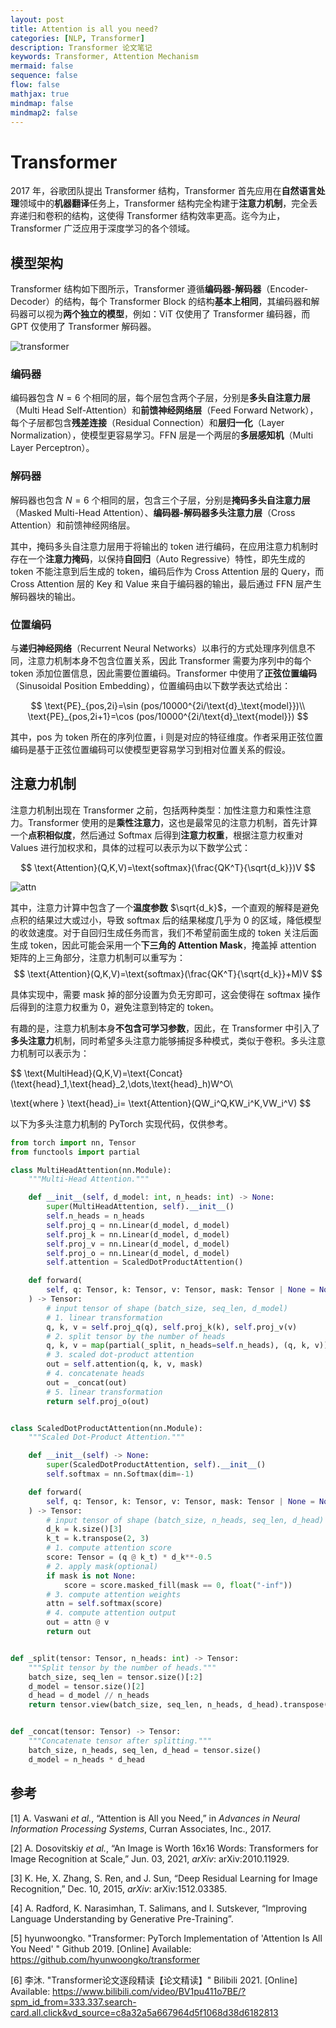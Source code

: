 ```yaml
---
layout: post
title: Attention is all you need? 
categories: [NLP, Transformer]
description: Transformer 论文笔记
keywords: Transformer, Attention Mechanism
mermaid: false
sequence: false
flow: false
mathjax: true
mindmap: false
mindmap2: false
---
```


# Transformer

2017 年，谷歌团队提出 Transformer 结构，Transformer 首先应用在**自然语言处理**领域中的**机器翻译**任务上，Transformer 结构完全构建于**注意力机制**，完全丢弃递归和卷积的结构，这使得 Transformer 结构效率更高。迄今为止，Transformer 广泛应用于深度学习的各个领域。



## 模型架构

Transformer 结构如下图所示，Transformer 遵循**编码器-解码器**（Encoder-Decoder）的结构，每个 Transformer  Block 的结构**基本上相同**，其编码器和解码器可以视为**两个独立的模型**，例如：ViT 仅使用了 Transformer 编码器，而 GPT 仅使用了 Transformer 解码器。

![transformer](../images/blog/transformer.png)

### 编码器

编码器包含 $N=6$ 个相同的层，每个层包含两个子层，分别是**多头自注意力层**（Multi Head Self-Attention）和**前馈神经网络层**（Feed Forward Network），每个子层都包含**残差连接**（Residual Connection）和**层归一化**（Layer Normalization），使模型更容易学习。FFN 层是一个两层的**多层感知机**（Multi Layer Perceptron）。



### 解码器

解码器也包含 $N=6$ 个相同的层，包含三个子层，分别是**掩码多头自注意力层**（Masked Multi-Head Attention）、**编码器-解码器多头注意力层**（Cross Attention）和前馈神经网络层。

其中，掩码多头自注意力层用于将输出的 token 进行编码，在应用注意力机制时存在一个**注意力掩码**，以保持**自回归**（Auto Regressive）特性，即先生成的 token 不能注意到后生成的 token，编码后作为 Cross Attention 层的 Query，而 Cross Attention 层的 Key 和 Value 来自于编码器的输出，最后通过 FFN 层产生解码器块的输出。



### 位置编码

与**递归神经网络**（Recurrent Neural Networks）以串行的方式处理序列信息不同，注意力机制本身不包含位置关系，因此 Transformer 需要为序列中的每个 token 添加位置信息，因此需要位置编码。Transformer 中使用了**正弦位置编码**（Sinusoidal Position Embedding），位置编码由以下数学表达式给出：

$$
\text{PE}_{pos,2i}=\sin (pos/10000^{2i/\text{d}_\text{model}})\\
\text{PE}_{pos,2i+1}=\cos (pos/10000^{2i/\text{d}_\text{model}})
$$

其中，pos 为 token 所在的序列位置，i 则是对应的特征维度。作者采用正弦位置编码是基于正弦位置编码可以使模型更容易学习到相对位置关系的假设。




## 注意力机制

注意力机制出现在 Transformer 之前，包括两种类型：加性注意力和乘性注意力。Transformer 使用的是**乘性注意力**，这也是最常见的注意力机制，首先计算一个**点积相似度**，然后通过 Softmax 后得到**注意力权重**，根据注意力权重对 Values 进行加权求和，具体的过程可以表示为以下数学公式：

$$
\text{Attention}(Q,K,V)=\text{softmax}(\frac{QK^T}{\sqrt{d_k}})V
$$

![attn](../images/blog/attention.png)

其中，注意力计算中包含了一个**温度参数** $\sqrt{d_k}$，一个直观的解释是避免点积的结果过大或过小，导致 softmax 后的结果梯度几乎为 0 的区域，降低模型的收敛速度。对于自回归生成任务而言，我们不希望前面生成的 token 关注后面生成 token，因此可能会采用一个**下三角的 Attention Mask**，掩盖掉 attention 矩阵的上三角部分，注意力机制可以重写为：
$$
\text{Attention}(Q,K,V)=\text{softmax}(\frac{QK^T}{\sqrt{d_k}}+M)V
$$

具体实现中，需要 mask 掉的部分设置为负无穷即可，这会使得在 softmax 操作后得到的注意力权重为 0，避免注意到特定的 token。

有趣的是，注意力机制本身**不包含可学习参数**，因此，在 Transformer 中引入了**多头注意力**机制，同时希望多头注意力能够捕捉多种模式，类似于卷积。多头注意力机制可以表示为：

$$
\text{MultiHead}(Q,K,V)=\text{Concat}(\text{head}_1,\text{head}_2,\dots,\text{head}_h)W^O\\


\text{where } \text{head}_i= \text{Attention}(QW_i^Q,KW_i^K,VW_i^V)
$$

以下为多头注意力机制的 PyTorch 实现代码，仅供参考。

```python
from torch import nn, Tensor
from functools import partial

class MultiHeadAttention(nn.Module):
    """Multi-Head Attention."""

    def __init__(self, d_model: int, n_heads: int) -> None:
        super(MultiHeadAttention, self).__init__()
        self.n_heads = n_heads
        self.proj_q = nn.Linear(d_model, d_model)
        self.proj_k = nn.Linear(d_model, d_model)
        self.proj_v = nn.Linear(d_model, d_model)
        self.proj_o = nn.Linear(d_model, d_model)
        self.attention = ScaledDotProductAttention()

    def forward(
        self, q: Tensor, k: Tensor, v: Tensor, mask: Tensor | None = None
    ) -> Tensor:
        # input tensor of shape (batch_size, seq_len, d_model)
        # 1. linear transformation
        q, k, v = self.proj_q(q), self.proj_k(k), self.proj_v(v)
        # 2. split tensor by the number of heads
        q, k, v = map(partial(_split, n_heads=self.n_heads), (q, k, v))
        # 3. scaled dot-product attention
        out = self.attention(q, k, v, mask)
        # 4. concatenate heads
        out = _concat(out)
        # 5. linear transformation
        return self.proj_o(out)


class ScaledDotProductAttention(nn.Module):
    """Scaled Dot-Product Attention."""

    def __init__(self) -> None:
        super(ScaledDotProductAttention, self).__init__()
        self.softmax = nn.Softmax(dim=-1)

    def forward(
        self, q: Tensor, k: Tensor, v: Tensor, mask: Tensor | None = None
    ) -> Tensor:
        # input tensor of shape (batch_size, n_heads, seq_len, d_head)
        d_k = k.size()[3]
        k_t = k.transpose(2, 3)
        # 1. compute attention score
        score: Tensor = (q @ k_t) * d_k**-0.5
        # 2. apply mask(optional)
        if mask is not None:
            score = score.masked_fill(mask == 0, float("-inf"))
        # 3. compute attention weights
        attn = self.softmax(score)
        # 4. compute attention output
        out = attn @ v
        return out


def _split(tensor: Tensor, n_heads: int) -> Tensor:
    """Split tensor by the number of heads."""
    batch_size, seq_len = tensor.size()[:2]
    d_model = tensor.size()[2]
    d_head = d_model // n_heads
    return tensor.view(batch_size, seq_len, n_heads, d_head).transpose(1, 2)


def _concat(tensor: Tensor) -> Tensor:
    """Concatenate tensor after splitting."""
    batch_size, n_heads, seq_len, d_head = tensor.size()
    d_model = n_heads * d_head
```



## 参考

[1] A. Vaswani *et al.*, “Attention is All you Need,” in *Advances in Neural Information Processing Systems*, Curran Associates, Inc., 2017.

[2] A. Dosovitskiy *et al.*, “An Image is Worth 16x16 Words: Transformers for Image Recognition at Scale,” Jun. 03, 2021, *arXiv*: arXiv:2010.11929.

[3] K. He, X. Zhang, S. Ren, and J. Sun, “Deep Residual Learning for Image Recognition,” Dec. 10, 2015, *arXiv*: arXiv:1512.03385.

[4] A. Radford, K. Narasimhan, T. Salimans, and I. Sutskever, “Improving Language Understanding by Generative Pre-Training”.

[5] hyunwoongko. "Transformer: PyTorch Implementation of 'Attention Is All You Need' " Github 2019. [Online] Available: https://github.com/hyunwoongko/transformer

[6] 李沐. "Transformer论文逐段精读【论文精读】" Bilibili 2021. [Online] Available: https://www.bilibili.com/video/BV1pu411o7BE/?spm_id_from=333.337.search-card.all.click&vd_source=c8a32a5a667964d5f1068d38d6182813


